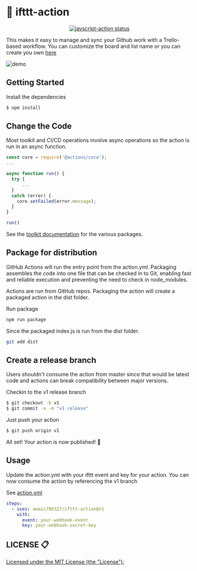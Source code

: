 

# :rocket: ifttt-action

<p align="center">
  <a href="https://github.com/actions/javascript-action/actions"><img alt="javscript-action status" src="https://github.com/actions/javascript-action/workflows/units-test/badge.svg"></a>
</p>

This makes it easy to manage and sync your Github work with a Trello-based workflow. You can customize the board and list name or you can create you own [here](https://ifttt.com/create)

![demo](demo.gif)

## Getting Started

Install the dependencies  
```bash
$ npm install
```

## Change the Code

Most toolkit and CI/CD operations involve async operations so the action is run in an async function.

```javascript
const core = require('@actions/core');
...

async function run() {
  try { 
      ...
  } 
  catch (error) {
    core.setFailed(error.message);
  }
}

run()
```

See the [toolkit documentation](https://github.com/actions/toolkit/blob/master/README.md#packages) for the various packages.

## Package for distribution

GitHub Actions will run the entry point from the action.yml. Packaging assembles the code into one file that can be checked in to Git, enabling fast and reliable execution and preventing the need to check in node_modules.

Actions are run from GitHub repos.  Packaging the action will create a packaged action in the dist folder.

Run package

```bash
npm run package
```

Since the packaged index.js is run from the dist folder.

```bash
git add dist
```

## Create a release branch

Users shouldn't consume the action from master since that would be latest code and actions can break compatibility between major versions.

Checkin to the v1 release branch

```bash
$ git checkout -b v1
$ git commit -a -m "v1 release"
```

Just push your action 

```bash
$ git push origin v1
```

All set! Your action is now published! :rocket: 

## Usage

Update the action.yml with your ifttt event and key for your action. You can now consume the action by referencing the v1 branch

See [action.yml](https://github.com/awais786327/ifttt-action/blob/master/action.yml)

```yaml
steps:
  - uses: awais786327/ifttt-action@v1
    with:
      event: your-webhook-event
      key: your-webhook-secret-key
```

## LICENSE 📋
[Licensed under the MIT License (the "License")](./LICENSE);

